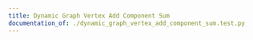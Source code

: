 ```yaml
---
title: Dynamic Graph Vertex Add Component Sum
documentation_of: ./dynamic_graph_vertex_add_component_sum.test.py
---
```

